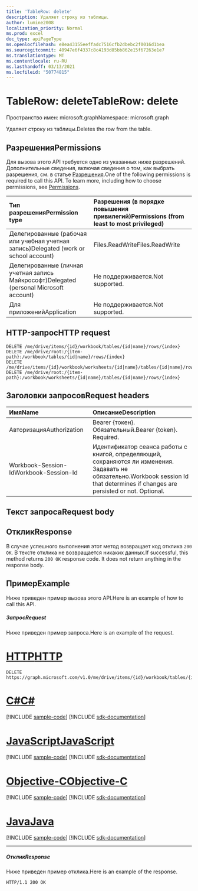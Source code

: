 ```yaml
---
title: 'TableRow: delete'
description: Удаляет строку из таблицы.
author: lumine2008
localization_priority: Normal
ms.prod: excel
doc_type: apiPageType
ms.openlocfilehash: e8ea43155eeffadc7516cfb2dbebc2f0016d1bea
ms.sourcegitcommit: 40947e6f4337c8c4193d85bb862e15f67263e1e7
ms.translationtype: MT
ms.contentlocale: ru-RU
ms.lasthandoff: 03/13/2021
ms.locfileid: "50774815"
---
```

# <a name="tablerow-delete"></a><span data-ttu-id="effeb-103">TableRow: delete</span><span class="sxs-lookup"><span data-stu-id="effeb-103">TableRow: delete</span></span>

<span data-ttu-id="effeb-104">Пространство имен: microsoft.graph</span><span class="sxs-lookup"><span data-stu-id="effeb-104">Namespace: microsoft.graph</span></span>

<span data-ttu-id="effeb-105">Удаляет строку из таблицы.</span><span class="sxs-lookup"><span data-stu-id="effeb-105">Deletes the row from the table.</span></span>
## <a name="permissions"></a><span data-ttu-id="effeb-106">Разрешения</span><span class="sxs-lookup"><span data-stu-id="effeb-106">Permissions</span></span>
<span data-ttu-id="effeb-p101">Для вызова этого API требуется одно из указанных ниже разрешений. Дополнительные сведения, включая сведения о том, как выбрать разрешения, см. в статье [Разрешения](/graph/permissions-reference).</span><span class="sxs-lookup"><span data-stu-id="effeb-p101">One of the following permissions is required to call this API. To learn more, including how to choose permissions, see [Permissions](/graph/permissions-reference).</span></span>

|<span data-ttu-id="effeb-109">Тип разрешения</span><span class="sxs-lookup"><span data-stu-id="effeb-109">Permission type</span></span>      | <span data-ttu-id="effeb-110">Разрешения (в порядке повышения привилегий)</span><span class="sxs-lookup"><span data-stu-id="effeb-110">Permissions (from least to most privileged)</span></span>              |
|:--------------------|:---------------------------------------------------------|
|<span data-ttu-id="effeb-111">Делегированные (рабочая или учебная учетная запись)</span><span class="sxs-lookup"><span data-stu-id="effeb-111">Delegated (work or school account)</span></span> | <span data-ttu-id="effeb-112">Files.ReadWrite</span><span class="sxs-lookup"><span data-stu-id="effeb-112">Files.ReadWrite</span></span>    |
|<span data-ttu-id="effeb-113">Делегированные (личная учетная запись Майкрософт)</span><span class="sxs-lookup"><span data-stu-id="effeb-113">Delegated (personal Microsoft account)</span></span> | <span data-ttu-id="effeb-114">Не поддерживается.</span><span class="sxs-lookup"><span data-stu-id="effeb-114">Not supported.</span></span>    |
|<span data-ttu-id="effeb-115">Для приложений</span><span class="sxs-lookup"><span data-stu-id="effeb-115">Application</span></span> | <span data-ttu-id="effeb-116">Не поддерживается.</span><span class="sxs-lookup"><span data-stu-id="effeb-116">Not supported.</span></span> |

## <a name="http-request"></a><span data-ttu-id="effeb-117">HTTP-запрос</span><span class="sxs-lookup"><span data-stu-id="effeb-117">HTTP request</span></span>
<!-- { "blockType": "ignored" } -->
```http
DELETE /me/drive/items/{id}/workbook/tables/{id|name}/rows/{index}
DELETE /me/drive/root:/{item-path}:/workbook/tables/{id|name}/rows/{index}
DELETE /me/drive/items/{id}/workbook/worksheets/{id|name}/tables/{id|name}/rows/{index}
DELETE /me/drive/root:/{item-path}:/workbook/worksheets/{id|name}/tables/{id|name}/rows/{index}

```
## <a name="request-headers"></a><span data-ttu-id="effeb-118">Заголовки запросов</span><span class="sxs-lookup"><span data-stu-id="effeb-118">Request headers</span></span>
| <span data-ttu-id="effeb-119">Имя</span><span class="sxs-lookup"><span data-stu-id="effeb-119">Name</span></span>       | <span data-ttu-id="effeb-120">Описание</span><span class="sxs-lookup"><span data-stu-id="effeb-120">Description</span></span>|
|:---------------|:----------|
| <span data-ttu-id="effeb-121">Авторизация</span><span class="sxs-lookup"><span data-stu-id="effeb-121">Authorization</span></span>  | <span data-ttu-id="effeb-p102">Bearer {токен}. Обязательный.</span><span class="sxs-lookup"><span data-stu-id="effeb-p102">Bearer {token}. Required.</span></span> |
| <span data-ttu-id="effeb-124">Workbook-Session-Id</span><span class="sxs-lookup"><span data-stu-id="effeb-124">Workbook-Session-Id</span></span>  | <span data-ttu-id="effeb-p103">Идентификатор сеанса работы с книгой, определяющий, сохраняются ли изменения. Задавать не обязательно.</span><span class="sxs-lookup"><span data-stu-id="effeb-p103">Workbook session Id that determines if changes are persisted or not. Optional.</span></span>|

## <a name="request-body"></a><span data-ttu-id="effeb-127">Текст запроса</span><span class="sxs-lookup"><span data-stu-id="effeb-127">Request body</span></span>

## <a name="response"></a><span data-ttu-id="effeb-128">Отклик</span><span class="sxs-lookup"><span data-stu-id="effeb-128">Response</span></span>

<span data-ttu-id="effeb-p104">В случае успешного выполнения этот метод возвращает код отклика `200 OK`. В тексте отклика не возвращается никаких данных.</span><span class="sxs-lookup"><span data-stu-id="effeb-p104">If successful, this method returns `200 OK` response code. It does not return anything in the response body.</span></span>

## <a name="example"></a><span data-ttu-id="effeb-131">Пример</span><span class="sxs-lookup"><span data-stu-id="effeb-131">Example</span></span>
<span data-ttu-id="effeb-132">Ниже приведен пример вызова этого API.</span><span class="sxs-lookup"><span data-stu-id="effeb-132">Here is an example of how to call this API.</span></span>
##### <a name="request"></a><span data-ttu-id="effeb-133">Запрос</span><span class="sxs-lookup"><span data-stu-id="effeb-133">Request</span></span>
<span data-ttu-id="effeb-134">Ниже приведен пример запроса.</span><span class="sxs-lookup"><span data-stu-id="effeb-134">Here is an example of the request.</span></span>

# <a name="http"></a>[<span data-ttu-id="effeb-135">HTTP</span><span class="sxs-lookup"><span data-stu-id="effeb-135">HTTP</span></span>](#tab/http)
<!-- {
  "blockType": "request",
  "name": "tablerow_delete"
}-->
```http
DELETE https://graph.microsoft.com/v1.0/me/drive/items/{id}/workbook/tables/{id|name}/rows/{index}
```
# <a name="c"></a>[<span data-ttu-id="effeb-136">C#</span><span class="sxs-lookup"><span data-stu-id="effeb-136">C#</span></span>](#tab/csharp)
[!INCLUDE [sample-code](../includes/snippets/csharp/tablerow-delete-csharp-snippets.md)]
[!INCLUDE [sdk-documentation](../includes/snippets/snippets-sdk-documentation-link.md)]

# <a name="javascript"></a>[<span data-ttu-id="effeb-137">JavaScript</span><span class="sxs-lookup"><span data-stu-id="effeb-137">JavaScript</span></span>](#tab/javascript)
[!INCLUDE [sample-code](../includes/snippets/javascript/tablerow-delete-javascript-snippets.md)]
[!INCLUDE [sdk-documentation](../includes/snippets/snippets-sdk-documentation-link.md)]

# <a name="objective-c"></a>[<span data-ttu-id="effeb-138">Objective-C</span><span class="sxs-lookup"><span data-stu-id="effeb-138">Objective-C</span></span>](#tab/objc)
[!INCLUDE [sample-code](../includes/snippets/objc/tablerow-delete-objc-snippets.md)]
[!INCLUDE [sdk-documentation](../includes/snippets/snippets-sdk-documentation-link.md)]

# <a name="java"></a>[<span data-ttu-id="effeb-139">Java</span><span class="sxs-lookup"><span data-stu-id="effeb-139">Java</span></span>](#tab/java)
[!INCLUDE [sample-code](../includes/snippets/java/tablerow-delete-java-snippets.md)]
[!INCLUDE [sdk-documentation](../includes/snippets/snippets-sdk-documentation-link.md)]

---


##### <a name="response"></a><span data-ttu-id="effeb-140">Отклик</span><span class="sxs-lookup"><span data-stu-id="effeb-140">Response</span></span>
<span data-ttu-id="effeb-141">Ниже приведен пример отклика.</span><span class="sxs-lookup"><span data-stu-id="effeb-141">Here is an example of the response.</span></span> 
<!-- {
  "blockType": "response",
  "truncated": true
} -->
```http
HTTP/1.1 200 OK
```

<!-- uuid: 8fcb5dbc-d5aa-4681-8e31-b001d5168d79
2015-10-25 14:57:30 UTC -->
<!-- {
  "type": "#page.annotation",
  "description": "TableRow: delete",
  "keywords": "",
  "section": "documentation",
  "tocPath": ""
}-->

